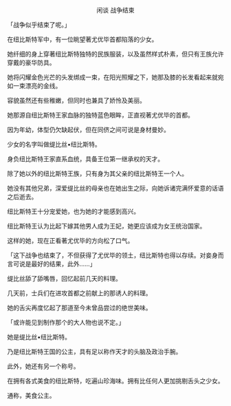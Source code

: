 <p align="center">闲谈 战争结束</p>

「战争似乎结束了呢。」

在纽比斯特军中，有一位眺望著尤优毕首都陷落的少女。

她纤细的身上穿著纽比斯特独特的民族服装，以及虽然样式朴素，但只有王族允许穿戴的豪华防具。

她将闪耀金色光芒的头发绑成一束，在阳光照耀之下，她那及膝的长发看起来就宛如一束漂亮的金线。

容貌虽然还有些稚嫩，但同时也兼具了娇怜及美丽。

她那源自纽比斯特王家血脉的独特蓝色眼眸，正直视著尤优毕的首都。

因为年幼，体型仍欠缺起伏，但在同侪之间可说是身材曼妙。

少女的名字叫做缇比丝•纽比斯特。

身负纽比斯特王家直系血统，具备王位第一继承权的天才。

除了她以外的纽比斯特王族，只有身为其父亲的纽比斯特王一个人。

她没有其他兄弟，深爱缇比丝的母亲也在她出生之际，向她诉诸完满怀爱意的话语之后逝去。

纽比斯特王十分宠爱她，也为她的才能感到高兴。

纽比斯特王认为比起下嫁其他男人成为王妃，她更应该成为女王统治国家。

这样的她，现在正看著尤优毕的方向松了口气。

「这下战争也结束了，不但获得了尤优毕的领土，纽比斯特也得以存续。对妾身而言可说是最好的结果，此外……」

缇比丝舔了舔嘴唇，回忆起前几天的料理。

几天前，士兵们在进攻首都之前献上的那诱人的料理。

她的舌尖再度忆起了那道至今未曾品尝过的绝世美味。

「或许能见到制作那个的大人物也说不定。」

她是缇比丝•纽比斯特。

乃是纽比斯特王国的公主，具有足以称作天才的头脑及政治手腕。

此外，她还有另一个称号。

在拥有各式美食的纽比斯特，吃遍山珍海味。拥有比任何人更加挑剔舌头之少女。

通称，美食公主。

